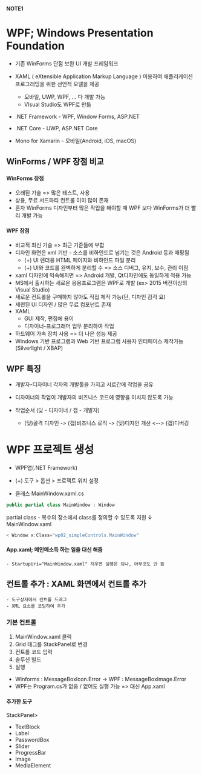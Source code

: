 #### NOTE1

# WPF; Windows Presentation Foundation
- 기존 WinForms 단점 보완 UI 개발 프레임워크
- XAML ( eXtensible Application Markup Language ) 이용하여 애플리케이션 프로그래밍을 위한 선언적 모델을 제공
    - 모바일, UWP, WPF, ... 다 개발 가능
    - VIsual Studio도 WPF로 만듦

- .NET Framework   - WPF, Window Forms, ASP.NET 
- .NET Core        - UWP, ASP.NET Core
- Mono for Xamarin - 모바일(Android, iOS, macOS)

## WinForms / WPF 장점 비교
#### WinForms 장점
- 오래된 기술 => 많은 테스트, 사용
- 상용, 무료 서드파티 컨트롤 이미 많이 존재
- 혼자 WinForms 디자인부터 많은 작업을 해야할 때 WPF 보다 WinForms가 더 빨리 개발 가능

#### WPF 장점
- 비교적 최신 기술 => 최근 기준들에 부합
- 디자인 화면은 xml 기반 - 소스를 비하인드로 넘기는 것은 Android 등과 매핑됨
    - (+) UI 렌더용 HTML 페이지와 비하인드 파일 분리
    - (+) UI와 코드를 완벽하게 분리할 수
        => 소스 디버그, 유지, 보수, 관리 이점
- xaml 디자인에 익숙해지면
    => Android 개발, Qt디자인에도 동일하게 적용 가능
- MS에서 출시하는 새로운 응용프로그램은 WPF로 개발
    (ex> 2015 버전이상의 Visual Studio)
- 새로운 컨트롤을 구매하지 않아도 직접 제작 가능(단, 디자인 감각 요)
- 세련된 UI 디자인 / 많은 무료 컴포넌트 존재
- XAML
    - GUI 제작, 편집에 용이
    - 디자이너-프로그래머 업무 분리하여 작업
- 하드웨어 가속 장치 사용 => 더 나은 성능 제공
- Windows 기반 프로그램과 Web 기반 프로그램 사용자 인터페이스 제작가능 (Silverlight / XBAP)

## WPF 특징
- 개발자-디자이너 각자의 개발툴을 가지고 서로간에 작업을 공유
- 디자이너의 작업이 개발자의 비즈니스 코드에 영향을 미치지 않도록 가능

- 작업순서 (딪 - 디자이너 / 갭 - 개발자)
    - (딪)골격 디자인 -> (갭)비즈니스 로직 -> (딪)디자인 개선 <--> (갭)디버깅

# WPF 프로젝트 생성
- WPF앱(.NET Framework)
- (+) 도구 > 옵션 > 프로젝트 위치 설정

- 클래스
MainWindow.xaml.cs
```cs
public partial class MainWindow : Window
``` 
partial class - 복수의 장소에서 class를 정의할 수 있도록 지원
↓
MainWindow.xaml
```cs
< Window x:Class="wp02_simpleControls.MainWindow"
```
#### App.xaml; 메인메소득 하는 일을 대신 해줌
    - StartupUri="MainWindow.xaml" 지우면 실행은 되나, 아무것도 안 뜸

## 컨트롤 추가 : XAML 화면에서 컨트롤 추가
    - 도구상자에서 컨트롤 드래그
    - XML 요소를 코딩하여 추가

### 기본 컨트롤
1. MainWindow.xaml 클릭 
2. Grid 태그를 StackPanel로 변경 
3. 컨트롤 코드 입력 
4. 솔루션 빌드 
5. 실행

- Winforms : MessageBoxIcon.Error -> WPF : MessageBoxImage.Error
- WPF는 Program.cs가 없음 / 없어도 실행 가능 => 대신 App.xaml

#### 추가한 도구
StackPanel>
- TextBlock
- Label
- PasswordBox
- Slider
- ProgressBar
- Image
- MediaElement

## 

